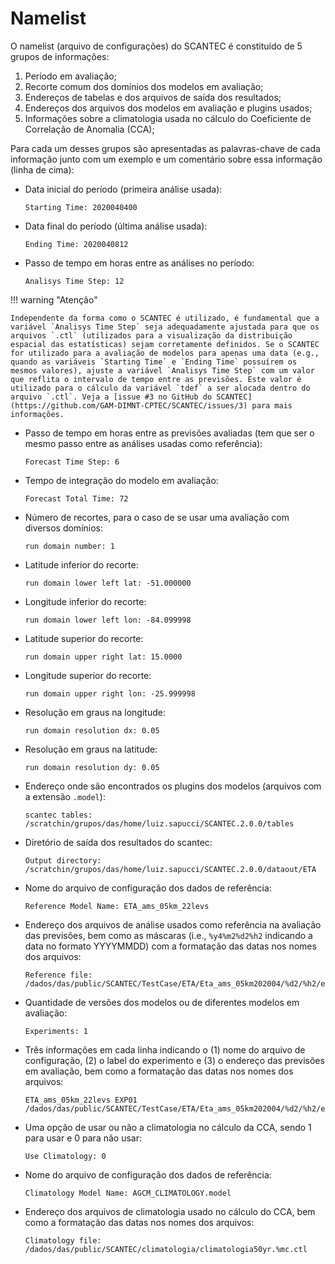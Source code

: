 # Namelist 

O namelist (arquivo de configurações) do SCANTEC é constituído de 5 grupos de informações:

1. Período em avaliação;
2. Recorte comum dos domínios dos modelos em avaliação;
3. Endereços de tabelas e dos arquivos de saída dos resultados;
4. Endereços dos arquivos dos modelos em avaliação e plugins usados;
5. Informações sobre a climatologia usada no cálculo do Coeficiente de Correlação de Anomalia (CCA);

Para cada um desses grupos são apresentadas as palavras-chave de cada informação junto com um exemplo e um comentário sobre essa informação (linha de cima):

* Data inicial do período (primeira análise usada):

    ```
    Starting Time: 2020040400
    ```

* Data final do período (última análise usada):

    ```
    Ending Time: 2020040812
    ```

* Passo de tempo em horas entre as análises no período:

    ```
    Analisys Time Step: 12
    ```
!!! warning "Atenção"

    Independente da forma como o SCANTEC é utilizado, é fundamental que a variável `Analisys Time Step` seja adequadamente ajustada para que os arquivos `.ctl` (utilizados para a visualização da distribuição espacial das estatísticas) sejam corretamente definidos. Se o SCANTEC for utilizado para a avaliação de modelos para apenas uma data (e.g., quando as variáveis `Starting Time` e `Ending Time` possuírem os mesmos valores), ajuste a variável `Analisys Time Step` com um valor que reflita o intervalo de tempo entre as previsões. Este valor é utilizado para o cálculo da variável `tdef` a ser alocada dentro do arquivo `.ctl`. Veja a [issue #3 no GitHub do SCANTEC](https://github.com/GAM-DIMNT-CPTEC/SCANTEC/issues/3) para mais informações.


* Passo de tempo em horas entre as previsões avaliadas (tem que ser o mesmo passo entre as análises usadas como referência):

    ```
    Forecast Time Step: 6
    ```

* Tempo de integração do modelo em avaliação:

    ```
    Forecast Total Time: 72
    ```

* Número de recortes, para o caso de se usar uma avaliação com diversos domínios:

    ```
    run domain number: 1
    ```

* Latitude inferior do recorte:

    ```
    run domain lower left lat: -51.000000
    ```

* Longitude inferior do recorte:

    ```
    run domain lower left lon: -84.099998
    ```

* Latitude superior do recorte:

    ```
    run domain upper right lat: 15.0000
    ```

* Longitude superior do recorte:

    ```
    run domain upper right lon: -25.999998
    ```

* Resolução em graus na longitude:

    ```
    run domain resolution dx: 0.05
    ```

* Resolução em graus na latitude:

    ```
    run domain resolution dy: 0.05
    ```

* Endereço onde são encontrados os plugins dos modelos (arquivos com a extensão `.model`):

    ```
    scantec tables: /scratchin/grupos/das/home/luiz.sapucci/SCANTEC.2.0.0/tables
    ```

* Diretório de saída dos resultados do scantec:

    ```
    Output directory: /scratchin/grupos/das/home/luiz.sapucci/SCANTEC.2.0.0/dataout/ETA
    ```

* Nome do arquivo de configuração dos dados de referência:

    ```
    Reference Model Name: ETA_ams_05km_22levs
    ```

* Endereço dos arquivos de análise usados como referência na avaliação das previsões, bem como as máscaras (i.e., `%y4%m2%d2%h2` indicando a data no formato YYYYMMDD) com a formatação das datas nos nomes dos arquivos:

    ```
    Reference file: /dados/das/public/SCANTEC/TestCase/ETA/Eta_ams_05km202004/%d2/%h2/eta_05km_%y4%m2%d2%h2+%y4%m2%d2%h2.ctl
    ```

* Quantidade de versões dos modelos ou de diferentes modelos em avaliação:

    ```
    Experiments: 1
    ```

* Três informações em cada linha indicando o (1) nome do arquivo de configuração, (2) o label do experimento e (3) o endereço das previsões em avaliação, bem como a formatação das datas nos nomes dos arquivos:

    ```
    ETA_ams_05km_22levs EXP01 /dados/das/public/SCANTEC/TestCase/ETA/Eta_ams_05km202004/%d2/%h2/eta_05km_%y4%m2%d2%h2+%fy4%fm2%fd2%fh2.ctl
    ```

* Uma opção de usar ou não a climatologia no cálculo da CCA, sendo 1 para usar e 0 para não usar:

    ```
    Use Climatology: 0
    ```

* Nome do arquivo de configuração dos dados de referência:

    ```
    Climatology Model Name: AGCM_CLIMATOLOGY.model
    ```

* Endereço dos arquivos de climatologia usado no cálculo do CCA, bem como a formatação das datas nos nomes dos arquivos:

    ```
    Climatology file: /dados/das/public/SCANTEC/climatologia/climatologia50yr.%mc.ctl
    ```
